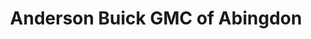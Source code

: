---
title: "Anderson Buick GMC of Abingdon"
url: /abingdon/anderson-buick-gmc-of-abingdon/
shop: Autohaus
---